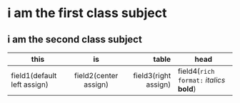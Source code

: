 # i am the first class subject

## i am the second class subject
|this|is|table|head|
|--|:--:|--:|--|
|field1(default left assign)|field2(center assign)|field3(right assign)|field4(`rich format:`  *italics*  __bold__)|
